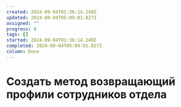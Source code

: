 ```yaml
---
created: 2024-09-04T01:36:14.249Z
updated: 2024-09-04T05:09:01.027Z
assigned: ""
progress: 0
tags: []
started: 2024-09-04T01:36:14.249Z
completed: 2024-09-04T05:09:01.027Z
column: Done
---
```


# Создать метод возвращающий профили сотрудников отдела
